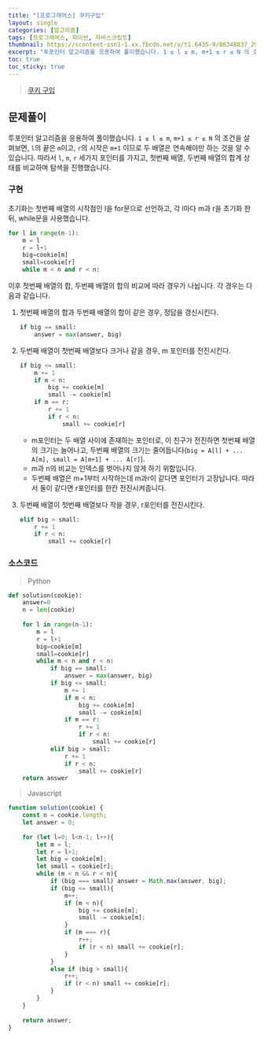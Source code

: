 ```yaml
---
title: "[프로그래머스] 쿠키구입"
layout: single
categories: [알고리즘]
tags: [프로그래머스, 파이썬, 자바스크립트]
thumbnail: https://scontent-ssn1-1.xx.fbcdn.net/v/t1.6435-9/86348837_2966897330028187_5186355868152627200_n.png?_nc_cat=101&ccb=1-5&_nc_sid=09cbfe&_nc_ohc=3JgynnqplCEAX-u02WA&_nc_ht=scontent-ssn1-1.xx&oh=00_AT_I7kOd6qZNQK4sXj49zc-Hd4EYt1pVgN-3gqVk0Py7rQ&oe=627DB7C9
excerpt: "투포인터 알고리즘을 응용하여 풀이했습니다. 1 ≤ l ≤ m, m+1 ≤ r ≤ N 의 조건을 살펴보면, l의 끝은 m이고, r의 시작은 m+1 이므로 두 배열은 연속해야만 하는 것을 알 수 있습니다. 따라서 l, m, r 세가지 포인터를 가지고, 첫번째 배열, 두번째 배열의 합계 상태를 비교하며 탐색을 진행했습니다."
toc: true
toc_sticky: true
---
```


>[쿠키 구입](https://programmers.co.kr/learn/courses/30/lessons/49995)
>

## 문제풀이

투포인터 알고리즘을 응용하여 풀이했습니다. `1 ≤ l ≤ m`, `m+1 ≤ r ≤ N` 의 조건을 살펴보면, `l`의 끝은 `m`이고, `r`의 시작은 `m+1` 이므로 두 배열은 연속해야만 하는 것을 알 수 있습니다. 따라서 `l`, `m`, `r` 세가지 포인터를 가지고, 첫번째 배열, 두번째 배열의 합계 상태를 비교하며 탐색을 진행했습니다.

### 구현

초기화는 첫번째 배열의 시작점인 l을 for문으로 선언하고, 각 l마다 m과 r을 초기화 한뒤, while문을 사용했습니다.

```python
for l in range(n-1):
	m = l
	r = l+1
	big=cookie[m]
	small=cookie[r]
	while m < n and r < n:
```

이후 첫번째 배열의 합, 두번째 배열의 합의 비교에 따라 경우가 나뉩니다. 각 경우는 다음과 같습니다.

1. 첫번째 배열의 합과 두번째 배열의 합이 같은 경우, 정답을 갱신시킨다.
    
    ```python
    if big == small:
    	answer = max(answer, big)
    ```
    
2. 두번째 배열이 첫번째 배열보다 크거나 같을 경우, m 포인터를 전진시킨다.
    
    ```python
    if big <= small:
    	m += 1
    	if m < n:
    		big += cookie[m]
    		small -= cookie[m]
    	if m == r:
    		r += 1
    		if r < n:
    			small += cookie[r]
    ```
    
    - m포인터는 두 배열 사이에 존재하는 포인터로, 이 친구가 전진하면 첫번째 배열의 크기는 늘어나고, 두번째 배열의 크기는 줄어듭니다(`big = A[l] + ... A[m], small = A[m+1] + ... A[r]`).
    - m과 n의 비교는 인덱스를 벗어나지 않게 하기 위함입니다.
    - 두번째 배열은 m+1부터 시작하는데 m과r이 같다면 포인터가 고장납니다. 따라서 둘이 같다면 r포인터를 한칸 전진시켜줍니다.
3. 두번째 배열이 첫번째 배열보다 작을 경우, r포인터를 전진시킨다.
    
    ```python
    elif big > small:
    	r += 1
    	if r < n:
    		small += cookie[r]
    ```
    

### 소스코드

> Python
> 

```python
def solution(cookie):
    answer=0
    n = len(cookie)
    
    for l in range(n-1):
        m = l
        r = l+1
        big=cookie[m]
        small=cookie[r]
        while m < n and r < n:
            if big == small:
                answer = max(answer, big)
            if big <= small:
                m += 1
                if m < n:
                    big += cookie[m]
                    small -= cookie[m]
                if m == r:
                    r += 1
                    if r < n:
                        small += cookie[r]
            elif big > small:
                r += 1
                if r < n:
                    small += cookie[r]
    return answer
```

> Javascript
> 

```jsx
function solution(cookie) {
    const n = cookie.length;
    let answer = 0;
    
    for (let l=0; l<n-1; l++){
        let m = l;
        let r = l+1;
        let big = cookie[m];
        let small = cookie[r];
        while (m < n && r < n){
            if (big === small) answer = Math.max(answer, big);
            if (big <= small){
                m++;
                if (m < n){
                    big += cookie[m];
                    small -= cookie[m];
                }
                if (m === r){
                    r++;
                    if (r < n) small += cookie[r];
                }
            }
            else if (big > small){
                r++;
                if (r < n) small += cookie[r];
            }
        }
    }
    
    return answer;
}
```